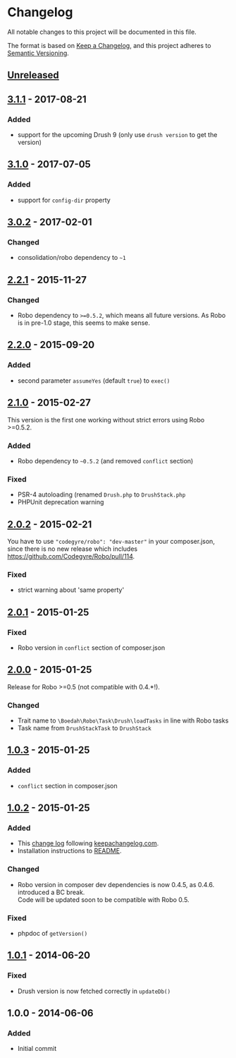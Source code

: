 # Changelog
All notable changes to this project will be documented in this file.

The format is based on [Keep a Changelog](https://keepachangelog.com/en/1.0.0/),
and this project adheres to [Semantic Versioning](https://semver.org/spec/v2.0.0.html).

## [Unreleased][unreleased]

## [3.1.1] - 2017-08-21

### Added

- support for the upcoming Drush 9 (only use `drush version` to get the version)

## [3.1.0] - 2017-07-05

### Added

- support for `config-dir` property

## [3.0.2] - 2017-02-01

### Changed

- consolidation/robo dependency to `~1`

## [2.2.1] - 2015-11-27

### Changed

- Robo dependency to `>=0.5.2`, which means all future versions. As Robo is in pre-1.0 stage, this seems to make sense.

## [2.2.0] - 2015-09-20

### Added

- second parameter `assumeYes` (default `true`) to `exec()`

## [2.1.0] - 2015-02-27

This version is the first one working without strict errors using Robo >=0.5.2.

### Added

- Robo dependency to `~0.5.2` (and removed `conflict` section)

### Fixed

- PSR-4 autoloading (renamed `Drush.php` to `DrushStack.php`
- PHPUnit deprecation warning

## [2.0.2] - 2015-02-21

You have to use `"codegyre/robo": "dev-master"` in your composer.json,
since there is no new release which includes https://github.com/Codegyre/Robo/pull/114.

### Fixed

- strict warning about 'same property'

## [2.0.1] - 2015-01-25

### Fixed

- Robo version in `conflict` section of composer.json

## [2.0.0] - 2015-01-25

Release for Robo >=0.5 (not compatible with 0.4.*!).

### Changed

- Trait name to `\Boedah\Robo\Task\Drush\loadTasks` in line with Robo tasks
- Task name from `DrushStackTask` to `DrushStack`

## [1.0.3] - 2015-01-25

### Added

- `conflict` section in composer.json

## [1.0.2] - 2015-01-25

### Added
- This [change log](CHANGELOG.md) following [keepachangelog.com](http://keepachangelog.com/).
- Installation instructions to [README](README.md).

### Changed
- Robo version in composer dev dependencies is now 0.4.5, as 0.4.6. introduced a BC break.<br>
  Code will be updated soon to be compatible with Robo 0.5.

### Fixed
- phpdoc of `getVersion()`

## [1.0.1] - 2014-06-20

### Fixed
- Drush version is now fetched correctly in `updateDb()`

## 1.0.0 - 2014-06-06

### Added
- Initial commit

[unreleased]: https://github.com/boedah/robo-drush/compare/3.1.1...HEAD
[1.0.1]: https://github.com/boedah/robo-drush/compare/1.0.0...1.0.1
[1.0.2]: https://github.com/boedah/robo-drush/compare/1.0.1...1.0.2
[1.0.3]: https://github.com/boedah/robo-drush/compare/1.0.2...1.0.3
[2.0.0]: https://github.com/boedah/robo-drush/compare/1.0.3...2.0.0
[2.0.1]: https://github.com/boedah/robo-drush/compare/2.0.0...2.0.1
[2.0.2]: https://github.com/boedah/robo-drush/compare/2.0.1...2.0.2
[2.1.0]: https://github.com/boedah/robo-drush/compare/2.0.2...2.1.0
[2.2.0]: https://github.com/boedah/robo-drush/compare/2.1.0...2.2.0
[2.2.1]: https://github.com/boedah/robo-drush/compare/2.2.0...2.2.1
[3.0.2]: https://github.com/boedah/robo-drush/compare/2.2.1...3.0.2
[3.1.0]: https://github.com/boedah/robo-drush/compare/3.0.2...3.1.0
[3.1.1]: https://github.com/boedah/robo-drush/compare/3.1.0...3.1.1
